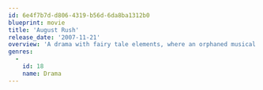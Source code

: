 ```yaml
---
id: 6e4f7b7d-d806-4319-b56d-6da8ba1312b0
blueprint: movie
title: 'August Rush'
release_date: '2007-11-21'
overview: 'A drama with fairy tale elements, where an orphaned musical prodigy uses his gift as a clue to finding his birth parents.'
genres:
  -
    id: 18
    name: Drama
---
```

